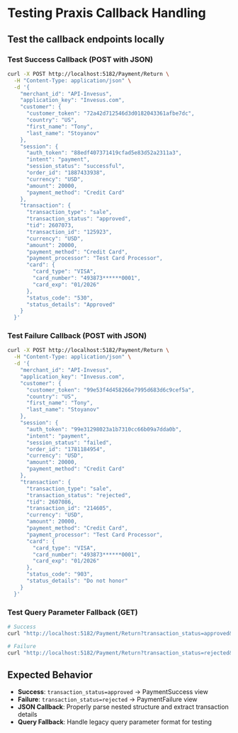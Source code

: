 # Testing Praxis Callback Handling

## Test the callback endpoints locally

### Test Success Callback (POST with JSON)

```bash
curl -X POST http://localhost:5182/Payment/Return \
  -H "Content-Type: application/json" \
  -d '{
    "merchant_id": "API-Invesus",
    "application_key": "Invesus.com",
    "customer": {
      "customer_token": "72a42d712546d3d0182043361afbe7dc",
      "country": "US",
      "first_name": "Tony",
      "last_name": "Stoyanov"
    },
    "session": {
      "auth_token": "88edf407371419cfad5e83d52a2311a3",
      "intent": "payment",
      "session_status": "successful",
      "order_id": "1887433938",
      "currency": "USD",
      "amount": 20000,
      "payment_method": "Credit Card"
    },
    "transaction": {
      "transaction_type": "sale",
      "transaction_status": "approved",
      "tid": 2607073,
      "transaction_id": "125923",
      "currency": "USD",
      "amount": 20000,
      "payment_method": "Credit Card",
      "payment_processor": "Test Card Processor",
      "card": {
        "card_type": "VISA",
        "card_number": "493873******0001",
        "card_exp": "01/2026"
      },
      "status_code": "530",
      "status_details": "Approved"
    }
  }'
```

### Test Failure Callback (POST with JSON)

```bash
curl -X POST http://localhost:5182/Payment/Return \
  -H "Content-Type: application/json" \
  -d '{
    "merchant_id": "API-Invesus",
    "application_key": "Invesus.com",
    "customer": {
      "customer_token": "99e53f4d458266e7995d683d6c9cef5a",
      "country": "US",
      "first_name": "Tony",
      "last_name": "Stoyanov"
    },
    "session": {
      "auth_token": "99e31298023a1b7310cc66b09a7dda0b",
      "intent": "payment",
      "session_status": "failed",
      "order_id": "1781184954",
      "currency": "USD",
      "amount": 20000,
      "payment_method": "Credit Card"
    },
    "transaction": {
      "transaction_type": "sale",
      "transaction_status": "rejected",
      "tid": 2607086,
      "transaction_id": "214605",
      "currency": "USD",
      "amount": 20000,
      "payment_method": "Credit Card",
      "payment_processor": "Test Card Processor",
      "card": {
        "card_type": "VISA",
        "card_number": "493873******0001",
        "card_exp": "01/2026"
      },
      "status_code": "903",
      "status_details": "Do not honor"
    }
  }'
```

### Test Query Parameter Fallback (GET)

```bash
# Success
curl "http://localhost:5182/Payment/Return?transaction_status=approved&tid=123456&payment_method=Credit%20Card&currency=USD"

# Failure
curl "http://localhost:5182/Payment/Return?transaction_status=rejected&tid=123456&payment_method=Credit%20Card&currency=USD&status_code=903&status_details=Do%20not%20honor"
```

## Expected Behavior

- **Success**: `transaction_status=approved` → PaymentSuccess view
- **Failure**: `transaction_status=rejected` → PaymentFailure view
- **JSON Callback**: Properly parse nested structure and extract transaction details
- **Query Fallback**: Handle legacy query parameter format for testing
